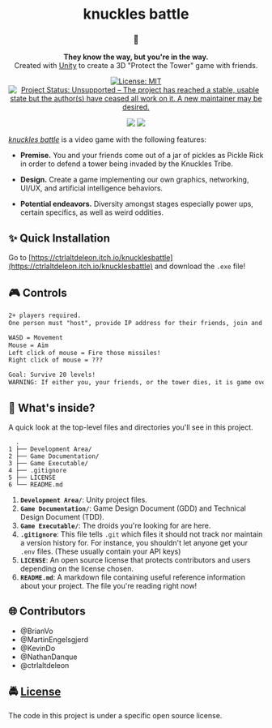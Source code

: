 <!-- HEADING -->

<h1 align="center">️knuckles battle</h1>

<!-- DESCRIPTION -->

<h3 align="center">
  <span role="img" aria-label="Hedgehog">🦔</span>
</h3>
<p align="center">
  <strong>They know the way, but you're in the way.</strong><br>
  Created with <a href="https://unity3d.com/" target="_blank">Unity</a> to create a 3D "Protect the Tower" game with friends.
</p>

<!-- BADGES -->

<p align="center">
    <a href="https://github.com/ctrlaltdeleon/knucklesbattle/blob/master/LICENSE">
        <img src="https://img.shields.io/github/license/mashape/apistatus.svg"
            alt="License: MIT"></a>
    <a href="https://www.repostatus.org/#unsupported">
        <img src="https://www.repostatus.org/badges/latest/unsupported.svg" alt="Project Status: Unsupported – The project has reached a stable, usable state but the author(s) have ceased all work on it. A new maintainer may be desired." /></a>
</p>

<!-- FEATURES -->

<p align="center">
  <img src="https://user-images.githubusercontent.com/10361542/45701328-c4837880-bb23-11e8-8870-101b9d3f76c2.gif">
  <img src="https://user-images.githubusercontent.com/10361542/45702068-b171a800-bb25-11e8-8a61-c5b4842c5584.gif">
</p>

[_knuckles battle_](https://ctrlaltdeleon.itch.io/knucklesbattle) is a video game with the following features:

- **Premise.** You and your friends come out of a jar of pickles as Pickle Rick in order to defend a tower being invaded by the Knuckles Tribe.

- **Design.** Create a game implementing our own graphics, networking, UI/UX, and artificial intelligence behaviors.

- **Potential endeavors.** Diversity amongst stages especially power ups, certain specifics, as well as weird oddities.

<!-- QUICK INSTALLATION -->

## <span role="img" aria-label="Sparkles">✨</span> Quick Installation

Go to [https://ctrlaltdeleon.itch.io/knucklesbattle](https://ctrlaltdeleon.itch.io/knucklesbattle) and download the `.exe` file!

<!-- IN-DEPTH GUIDE -->

## <span role="img" aria-label="Video Game">🎮</span> Controls

```txt
2+ players required.
One person must "host", provide IP address for their friends, join and ready in the lobby.

WASD = Movement
Mouse = Aim
Left click of mouse = Fire those missiles!
Right click of mouse = ???

Goal: Survive 20 levels!
WARNING: If either you, your friends, or the tower dies, it is game over!
```

<!-- WHAT'S INSIDE? -->

## <span role="img" aria-label="Thinking Face">🤔</span> What's inside?

A quick look at the top-level files and directories you'll see in this project.

```
  .
1 ├── Development Area/
2 ├── Game Documentation/
3 ├── Game Executable/
4 ├── .gitignore
5 ├── LICENSE   
6 └── README.md
```

1.  **`Development Area/`**: Unity project files.
2.  **`Game Documentation/`**: Game Design Document (GDD) and Technical Design Document (TDD).
3.  **`Game Executable/`**: The droids you're looking for are here.
4.  **`.gitignore`**: This file tells `.git` which files it should not track nor maintain a version history for. For instance, you shouldn't let anyone get your `.env` files. (These usually contain your API keys)
5.  **`LICENSE`**: An open source license that protects contributors and users depending on the license chosen.
6.  **`README.md`**: A markdown file containing useful reference information about your project. The file you're reading right now!

<!-- CONTRIBUTORS -->

## <span role="img" aria-label="Globe With Meridians">🌐</span> Contributors

- @BrianVo
- @MartinEngelsgjerd
- @KevinDo
- @NathanDanque
- @ctrlaltdeleon

<!-- LICENSE -->

## <span role="img" aria-label="Oncoming Police Car">🚔</span> [License](LICENSE)

The code in this project is under a specific open source license.

